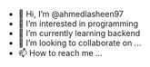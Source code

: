- 👋 Hi, I’m @ahmedlasheen97
- 👀 I’m interested in programming
- 🌱 I’m currently learning backend
- 💞️ I’m looking to collaborate on ...
- 📫 How to reach me ...

<!---
ahmedlasheen97/ahmedlasheen97 is a ✨ special ✨ repository because its `README.md` (this file) appears on your GitHub profile.
You can click the Preview link to take a look at your changes.
--->
